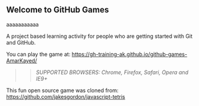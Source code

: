 ## Welcome to GitHub Games

aaaaaaaaaaa

A project based learning activity for people who are getting started with Git and GitHub.

You can play the game at: https://gh-training-ak.github.io/github-games-AmarKayed/

>> _*SUPPORTED BROWSERS*: Chrome, Firefox, Safari, Opera and IE9+_

This fun open source game was cloned from: https://github.com/jakesgordon/javascript-tetris
